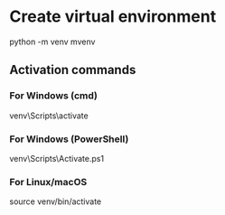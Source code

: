 # Create virtual environment

python -m venv mvenv

## Activation commands

### For Windows (cmd)

venv\Scripts\activate

### For Windows (PowerShell)

venv\Scripts\Activate.ps1

### For Linux/macOS

source venv/bin/activate
